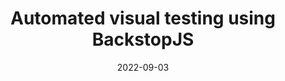 ---
title: Automated visual testing using BackstopJS
date: 2022-09-03
tags:
  - BackstopJS
  - Visual testing
description: It is easier to automate visual comparison than to spend your eyes looking for deviations that can sometimes be almost unnoticeable
---